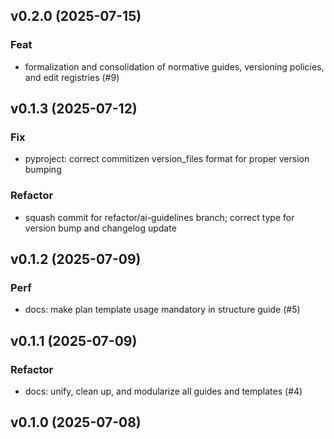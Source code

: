 ## v0.2.0 (2025-07-15)

### Feat

- formalization and consolidation of normative guides, versioning policies, and edit registries (#9)

## v0.1.3 (2025-07-12)

### Fix

- pyproject: correct commitizen version_files format for proper version bumping

### Refactor

- squash commit for refactor/ai-guidelines branch; correct type for version bump and changelog update

## v0.1.2 (2025-07-09)

### Perf

- docs: make plan template usage mandatory in structure guide (#5)

## v0.1.1 (2025-07-09)

### Refactor

- docs: unify, clean up, and modularize all guides and templates (#4)

## v0.1.0 (2025-07-08)
